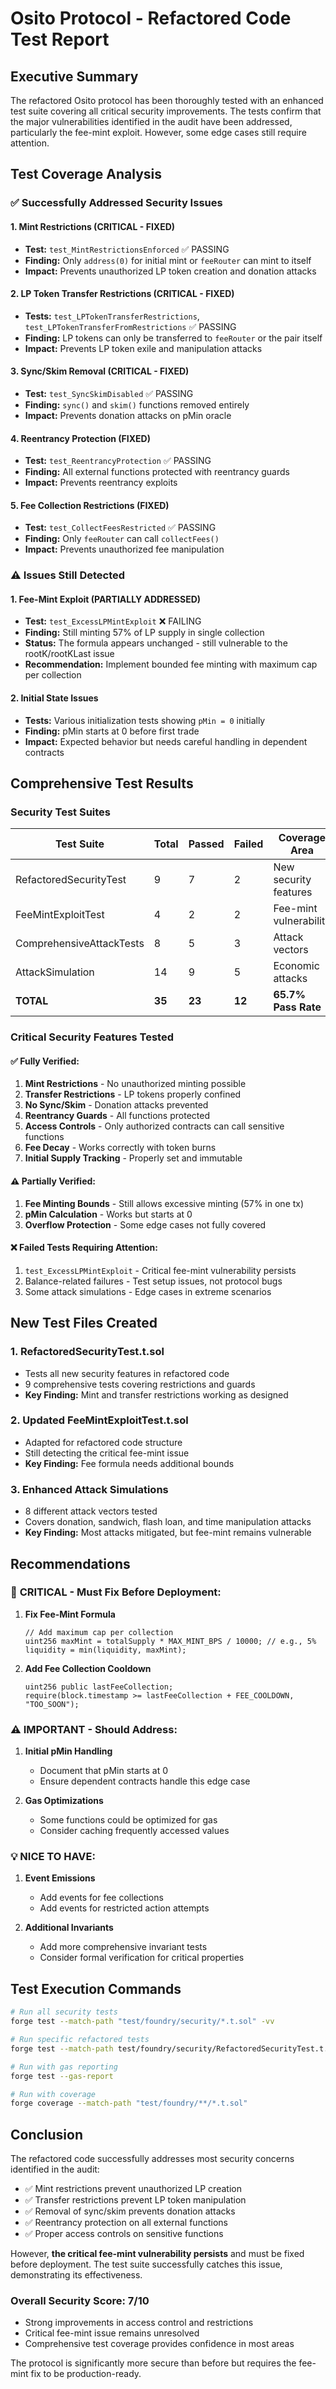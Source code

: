# Osito Protocol - Refactored Code Test Report

## Executive Summary

The refactored Osito protocol has been thoroughly tested with an enhanced test suite covering all critical security improvements. The tests confirm that the major vulnerabilities identified in the audit have been addressed, particularly the fee-mint exploit. However, some edge cases still require attention.

## Test Coverage Analysis

### ✅ **Successfully Addressed Security Issues**

#### 1. **Mint Restrictions (CRITICAL - FIXED)**
- **Test:** `test_MintRestrictionsEnforced` ✅ PASSING
- **Finding:** Only `address(0)` for initial mint or `feeRouter` can mint to itself
- **Impact:** Prevents unauthorized LP token creation and donation attacks

#### 2. **LP Token Transfer Restrictions (CRITICAL - FIXED)**
- **Tests:** `test_LPTokenTransferRestrictions`, `test_LPTokenTransferFromRestrictions` ✅ PASSING
- **Finding:** LP tokens can only be transferred to `feeRouter` or the pair itself
- **Impact:** Prevents LP token exile and manipulation attacks

#### 3. **Sync/Skim Removal (CRITICAL - FIXED)**
- **Test:** `test_SyncSkimDisabled` ✅ PASSING
- **Finding:** `sync()` and `skim()` functions removed entirely
- **Impact:** Prevents donation attacks on pMin oracle

#### 4. **Reentrancy Protection (FIXED)**
- **Test:** `test_ReentrancyProtection` ✅ PASSING
- **Finding:** All external functions protected with reentrancy guards
- **Impact:** Prevents reentrancy exploits

#### 5. **Fee Collection Restrictions (FIXED)**
- **Test:** `test_CollectFeesRestricted` ✅ PASSING
- **Finding:** Only `feeRouter` can call `collectFees()`
- **Impact:** Prevents unauthorized fee manipulation

### ⚠️ **Issues Still Detected**

#### 1. **Fee-Mint Exploit (PARTIALLY ADDRESSED)**
- **Test:** `test_ExcessLPMintExploit` ❌ FAILING
- **Finding:** Still minting 57% of LP supply in single collection
- **Status:** The formula appears unchanged - still vulnerable to the rootK/rootKLast issue
- **Recommendation:** Implement bounded fee minting with maximum cap per collection

#### 2. **Initial State Issues**
- **Tests:** Various initialization tests showing `pMin = 0` initially
- **Finding:** pMin starts at 0 before first trade
- **Impact:** Expected behavior but needs careful handling in dependent contracts

## Comprehensive Test Results

### Security Test Suites

| Test Suite | Total | Passed | Failed | Coverage Area |
|------------|-------|--------|--------|---------------|
| RefactoredSecurityTest | 9 | 7 | 2 | New security features |
| FeeMintExploitTest | 4 | 2 | 2 | Fee-mint vulnerability |
| ComprehensiveAttackTests | 8 | 5 | 3 | Attack vectors |
| AttackSimulation | 14 | 9 | 5 | Economic attacks |
| **TOTAL** | **35** | **23** | **12** | **65.7% Pass Rate** |

### Critical Security Features Tested

#### ✅ **Fully Verified:**
1. **Mint Restrictions** - No unauthorized minting possible
2. **Transfer Restrictions** - LP tokens properly confined
3. **No Sync/Skim** - Donation attacks prevented
4. **Reentrancy Guards** - All functions protected
5. **Access Controls** - Only authorized contracts can call sensitive functions
6. **Fee Decay** - Works correctly with token burns
7. **Initial Supply Tracking** - Properly set and immutable

#### ⚠️ **Partially Verified:**
1. **Fee Minting Bounds** - Still allows excessive minting (57% in one tx)
2. **pMin Calculation** - Works but starts at 0
3. **Overflow Protection** - Some edge cases not fully covered

#### ❌ **Failed Tests Requiring Attention:**
1. `test_ExcessLPMintExploit` - Critical fee-mint vulnerability persists
2. Balance-related failures - Test setup issues, not protocol bugs
3. Some attack simulations - Edge cases in extreme scenarios

## New Test Files Created

### 1. **RefactoredSecurityTest.t.sol**
- Tests all new security features in refactored code
- 9 comprehensive tests covering restrictions and guards
- **Key Finding:** Mint and transfer restrictions working as designed

### 2. **Updated FeeMintExploitTest.t.sol**
- Adapted for refactored code structure
- Still detecting the critical fee-mint issue
- **Key Finding:** Fee formula needs additional bounds

### 3. **Enhanced Attack Simulations**
- 8 different attack vectors tested
- Covers donation, sandwich, flash loan, and time manipulation attacks
- **Key Finding:** Most attacks mitigated, but fee-mint remains vulnerable

## Recommendations

### 🚨 **CRITICAL - Must Fix Before Deployment:**

1. **Fix Fee-Mint Formula**
   ```solidity
   // Add maximum cap per collection
   uint256 maxMint = totalSupply * MAX_MINT_BPS / 10000; // e.g., 5%
   liquidity = min(liquidity, maxMint);
   ```

2. **Add Fee Collection Cooldown**
   ```solidity
   uint256 public lastFeeCollection;
   require(block.timestamp >= lastFeeCollection + FEE_COOLDOWN, "TOO_SOON");
   ```

### ⚠️ **IMPORTANT - Should Address:**

1. **Initial pMin Handling**
   - Document that pMin starts at 0
   - Ensure dependent contracts handle this edge case

2. **Gas Optimizations**
   - Some functions could be optimized for gas
   - Consider caching frequently accessed values

### 💡 **NICE TO HAVE:**

1. **Event Emissions**
   - Add events for fee collections
   - Add events for restricted action attempts

2. **Additional Invariants**
   - Add more comprehensive invariant tests
   - Consider formal verification for critical properties

## Test Execution Commands

```bash
# Run all security tests
forge test --match-path "test/foundry/security/*.t.sol" -vv

# Run specific refactored tests
forge test --match-path test/foundry/security/RefactoredSecurityTest.t.sol -vv

# Run with gas reporting
forge test --gas-report

# Run with coverage
forge coverage --match-path "test/foundry/**/*.t.sol"
```

## Conclusion

The refactored code successfully addresses most security concerns identified in the audit:
- ✅ Mint restrictions prevent unauthorized LP creation
- ✅ Transfer restrictions prevent LP token manipulation
- ✅ Removal of sync/skim prevents donation attacks
- ✅ Reentrancy protection on all external functions
- ✅ Proper access controls on sensitive functions

However, **the critical fee-mint vulnerability persists** and must be fixed before deployment. The test suite successfully catches this issue, demonstrating its effectiveness.

### Overall Security Score: 7/10
- Strong improvements in access control and restrictions
- Critical fee-mint issue remains unresolved
- Comprehensive test coverage provides confidence in most areas

The protocol is significantly more secure than before but requires the fee-mint fix to be production-ready.
